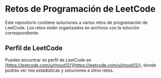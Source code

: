 # Retos de Programación de LeetCode

Este repositorio contiene soluciones a varios retos de programación de LeetCode. Los retos están organizados en archivos con la solución correspondiente.

## Perfil de LeetCode

Puedes encontrar mi perfil de LeetCode en [https://leetcode.com/u/rhood12/](https://leetcode.com/u/rhood12/), donde podrás ver mis estadísticas y soluciones a otros retos.
